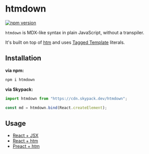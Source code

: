 # htmdown

[![npm version](https://badgen.net/npm/v/htmdown)](https://npm.im/htmdown)

`htmdown` is MDX-like syntax in plain JavaScript, without a transpiler.

It's built on top of [htm](https://github.com/developit/htm) and uses [Tagged Template](https://developer.mozilla.org/en-US/docs/Web/JavaScript/Reference/Template_literals#Tagged_templates) literals.

## Installation

**via npm:**

```js
npm i htmdown
```

**via Skypack:**

```js
import htmdown from "https://cdn.skypack.dev/htmdown";

const md = htmdown.bind(React.createElement);
```

## Usage

- [React + JSX](https://codepen.io/mxmul/pen/JjbMMZe?editors=0010)
- [React + htm](https://codepen.io/mxmul/pen/PobEEeq?editors=0010)
- [Preact + htm](https://codepen.io/mxmul/pen/LYbeemq?editors=0010)
